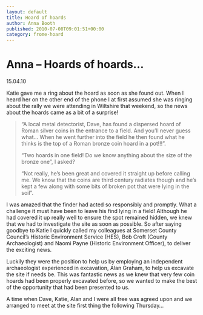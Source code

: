 ```yaml
---
layout: default
title: Hoard of hoards
author: Anna Booth
published: 2010-07-08T09:01:51+00:00
category: frome-hoard
---
```


Anna – Hoards of hoards…
========================

15.04.10

Katie gave me a ring about the hoard as soon as she found out. When I heard her on the other end of the phone I at first assumed she was ringing about the rally we were attending in Wiltshire that weekend, so the news about the hoards came as a bit of a surprise!

> “A local metal detectorist, Dave, has found a dispersed hoard of Roman silver coins in the entrance to a field. And you’ll never guess what… When he went further into the field he then found what he thinks is the top of a Roman bronze coin hoard in a pot!!!”.
>
> “Two hoards in one field! Do we know anything about the size of the bronze one”, I asked?
>
> “Not really, he’s been great and covered it straight up before calling me. We know that the coins are third century radiates though and he’s kept a few along with some bits of broken pot that were lying in the soil”.

I was amazed that the finder had acted so responsibly and promptly. What a challenge it must have been to leave his find lying in a field! Although he had covered it up really well to ensure the spot remained hidden, we knew that we had to investigate the site as soon as possible. So after saying goodbye to Katie I quickly called my colleagues at Somerset County Council’s Historic Environment Service (HES), Bob Croft (County Archaeologist) and Naomi Payne (Historic Environment Officer), to deliver the exciting news.

Luckily they were the position to help us by employing an independent archaeologist experienced in excavation, Alan Graham, to help us excavate the site if needs be. This was fantastic news as we knew that very few coin hoards had been properly excavated before, so we wanted to make the best of the opportunity that had been presented to us.

A time when Dave, Katie, Alan and I were all free was agreed upon and we arranged to meet at the site first thing the following Thursday…